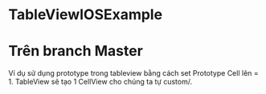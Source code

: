 # TableViewIOSExample
# Trên branch Master 
Ví dụ sử dụng prototype trong tableview bằng cách set Prototype Cell lên = 1. TableView sẽ tạo 1 CellView cho chúng ta tự custom/.
